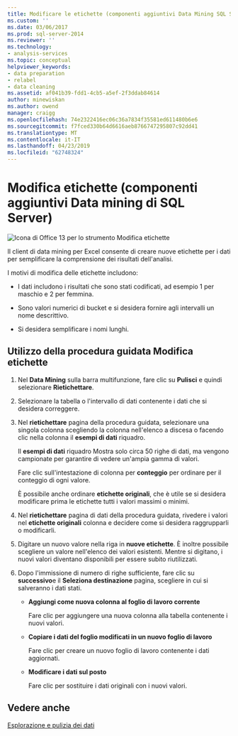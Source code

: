 ```yaml
---
title: Modificare le etichette (componenti aggiuntivi Data Mining SQL Server dati) | Microsoft Docs
ms.custom: ''
ms.date: 03/06/2017
ms.prod: sql-server-2014
ms.reviewer: ''
ms.technology:
- analysis-services
ms.topic: conceptual
helpviewer_keywords:
- data preparation
- relabel
- data cleaning
ms.assetid: af041b39-fdd1-4cb5-a5ef-2f3ddab84614
author: minewiskan
ms.author: owend
manager: craigg
ms.openlocfilehash: 74e2322416ec06c36a7834f35581ed611480b6e6
ms.sourcegitcommit: f7fced330b64d6616aeb8766747295807c92dd41
ms.translationtype: MT
ms.contentlocale: it-IT
ms.lasthandoff: 04/23/2019
ms.locfileid: "62748324"
---
```

# <a name="relabel-sql-server-data-mining-add-ins"></a>Modifica etichette (componenti aggiuntivi Data mining di SQL Server)
  ![Icona di Office 13 per lo strumento Modifica etichette](media/dm13-relabel.gif "sull'icona di Office 13 per lo strumento Modifica etichette dati")  
  
 Il client di data mining per Excel consente di creare nuove etichette per i dati per semplificare la comprensione dei risultati dell'analisi.  
  
 I motivi di modifica delle etichette includono:  
  
-   I dati includono i risultati che sono stati codificati, ad esempio 1 per maschio e 2 per femmina.  
  
-   Sono valori numerici di bucket e si desidera fornire agli intervalli un nome descrittivo.  
  
-   Si desidera semplificare i nomi lunghi.  
  
## <a name="using-the-relabel-wizard"></a>Utilizzo della procedura guidata Modifica etichette  
  
1.  Nel **Data Mining** sulla barra multifunzione, fare clic su **Pulisci** e quindi selezionare **Rietichettare**.  
  
2.  Selezionare la tabella o l'intervallo di dati contenente i dati che si desidera correggere.  
  
3.  Nel **rietichettare** pagina della procedura guidata, selezionare una singola colonna scegliendo la colonna nell'elenco a discesa o facendo clic nella colonna il **esempi di dati** riquadro.  
  
     Il **esempi di dati** riquadro Mostra solo circa 50 righe di dati, ma vengono campionate per garantire di vedere un'ampia gamma di valori.  
  
     Fare clic sull'intestazione di colonna per **conteggio** per ordinare per il conteggio di ogni valore.  
  
     È possibile anche ordinare **etichette originali**, che è utile se si desidera modificare prima le etichette tutti i valori massimi o minimi.  
  
4.  Nel **rietichettare** pagina di dati della procedura guidata, rivedere i valori nel **etichette originali** colonna e decidere come si desidera raggrupparli o modificarli.  
  
5.  Digitare un nuovo valore nella riga in **nuove etichette**. È inoltre possibile scegliere un valore nell'elenco dei valori esistenti. Mentre si digitano, i nuovi valori diventano disponibili per essere subito riutilizzati.  
  
6.  Dopo l'immissione di numero di righe sufficiente, fare clic su **successivo**e il **Seleziona destinazione** pagina, scegliere in cui si salveranno i dati stati.  
  
    -   **Aggiungi come nuova colonna al foglio di lavoro corrente**  
  
         Fare clic per aggiungere una nuova colonna alla tabella contenente i nuovi valori.  
  
    -   **Copiare i dati del foglio modificati in un nuovo foglio di lavoro**  
  
         Fare clic per creare un nuovo foglio di lavoro contenente i dati aggiornati.  
  
    -   **Modificare i dati sul posto**  
  
         Fare clic per sostituire i dati originali con i nuovi valori.  
  
## <a name="see-also"></a>Vedere anche  
 [Esplorazione e pulizia dei dati](exploring-and-cleaning-data.md)  
  
  
